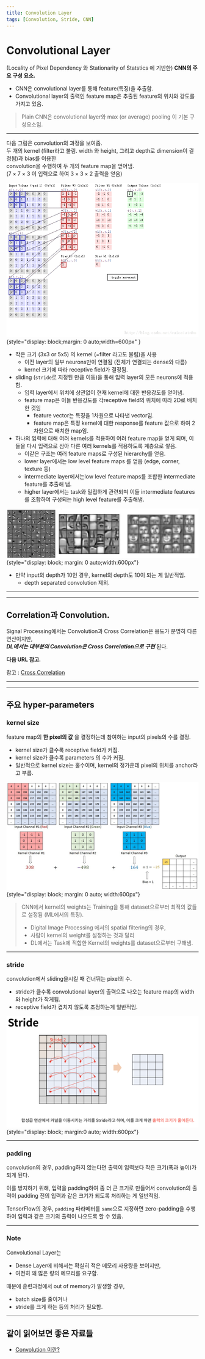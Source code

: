 ```yaml
---
title: Convolution Layer
tags: [Convolution, Stride, CNN]
---
```


# Convolutional Layer

(Locality of Pixel Dependency 와 Stationarity of Statstics 에 기반한) **CNN의 주요 구성 요소.**

* CNN은 convolutional layer를 통해 feature(특징)을 추출함.
* Convolutional layer의 출력인 feature map은 추출된 feature의 위치와 강도를 가지고 있음.

> Plain CNN은 convolutional layer와 max (or average) pooling 이 기본 구성요소임.

---

다음 그림은 convolution의 과정을 보여줌.  
두 개의 kernel (filter라고 불림. width 와 height, 그리고 depth로 dimension이 결정됨)과 bias를 이용한  
convolution을 수행하여 두 개의 feature map을 얻어냄.  
($7 \times 7 \times 3$ 이 입력으로 하여 $3 \times 3 \times 2$ 출력을 얻음) 

![](../../DIP/img/etc/convolution_how.gif){style="display: block;margin: 0 auto;width=600px" }

* 작은 크기 (3x3 or 5x5) 의 kernel (=filter 라고도 불림)을 사용
	* 이전 layer의 일부 neurons만이 연결됨 (전체가 연결되는 dense와 다름)
	* kernel 크기에 따라 receptive field가 결정됨.
* sliding (`stride`로 지정된 만큼 이동)을 통해 입력 layer의 모든 neurons에 적용함.
	* 입력 layer에서 위치에 상관없이 현재 kernel에 대한 반응강도를 얻어냄.
	* feature map은 이들 반응강도를 각receptive field의 위치에 따라 2D로 배치한 것임  
	    * feature vector는 특징을 1차원으로 나타낸 vector임.  
	    * feature map은 특정 kernel에 대한 response를 feature 값으로 하여 2차원으로 배치한 map임.
* 하나의 입력에 대해 여러 kernels를 적용하여 여러 feature map을 얻게 되며, 이들을 다시 입력으로 삼아 다른 여러 kernels를 적용하도록 계층으로 쌓음.
	* 이같은 구조는 여러 feature maps로 구성된 hierarchy를 얻음.
	* lower layer에서는 low level feature maps 를 얻음 (edge, corner, texture 등)
	* intermediate layer에서는low level feature maps를 조합한 intermediate feature를 추출해 냄.
	* higher layer에서는 task와 밀접하게 관련되며 이들 intermediate features를 조합하여 구성되는 high level feature를 추출해냄.

![](../img/ch00/dl_hiearchy_rep.png){style="display: block; margin: 0 auto;width:600px"}

* 만약 input의 depth가 10인 경우, kernel의 depth도 10이 되는 게 일반적임. 
    * depth separated convolution 제외.

---

---

## Correlation과 Convolution.

Signal Processing에서는 Convolution과 Cross Correlation은 용도가 분명히 다른 연산이지만,  
***DL에서는 대부분의 Convolution은 Cross Correlation으로 구현*** 된다.

**다음 URL 참고.**

참고 : [Cross Correlation](https://dsaint31.tistory.com/382) 

---

---

## 주요 hyper-parameters

### kernel size

feature map의 **한 pixel의 값** 을 결정하는데 참여하는 input의 pixels의 수를 결정.

* kernel size가 클수록 receptive field가 커짐.
* kernel size가 클수록 parameters 의 수가 커짐.
* 일반적으로 kernel size는 홀수이며, kernel의 정가운데 pixel의 위치를 anchor라고 부름.

![](./img/kernel.gif){style="display: block; margin: 0 auto; width:600px"}

> CNN에서 kernel의 weights는 Training을 통해 dataset으로부터 최적의 값들로 설정됨 (ML에서의 특징).  
>
> * Digital Image Processing 에서의 spatial filtering의 경우, 
> * 사람이 kernel의 weight를 설정하는 것과 달리  
> * DL에서는 Task에 적합한 Kernel의 weights를 dataset으로부터 구해냄.

---

### stride

convolution에서 sliding을시킬 때 건너뛰는 pixel의 수.

* stride가 클수록 convolutional layer의 출력으로 나오는 feature map의 width와 height가 작게됨.
* receptive field가 겹치지 않도록 조정하는게 일반적임.

![](./img/Stride.png){style="display: block; margin:0 auto; width:600px"}

---

### padding

convolution의 경우, padding하지 않는다면 출력이 입력보다 작은 크기(폭과 높이)가 되게 된다.

이를 방지하기 위해, 입력을 padding하여 좀 더 큰 크기로 만들어서 convolution의 출력이 padding 전의 입력과 같은 크기가 되도록 처리하는 게 일반적임.

TensorFlow의 경우, `padding` 파라메터를 `same`으로 지정하면 zero-padding을 수행하여 입력과 같은 크기의 출력이 나오도록 할 수 있음.

---

### Note

Convolutional Layer는  

* Dense Layer에 비해서는 확실히 적은 메모리 사용량을 보이지만, 
* 여전히 꽤 많은 량의 메모리를 요구함.

때문에 훈련과정에서 out of memory가 발생할 경우, 

* batch size를 줄이거나 
* stride를 크게 하는 등의 처리가 필요함.

---

## 같이 읽어보면 좋은 자료들

* [Convolution 이란?](../../DIP/cv2/etc/dip_convolution.md) 
